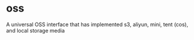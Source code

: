 # oss
A universal OSS interface that has implemented s3, aliyun, mini, tent (cos), and local storage media
